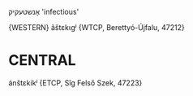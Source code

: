 אָנשטעקיק
'infectious'

{WESTERN}
ãštɛkɩgʲ {WTCP, Berettyó-Újfalu, 47212}

CENTRAL
========

ánštɛkikʲ {ETCP, Sîg Felső Szek, 47223}

